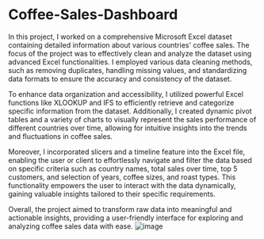 # Coffee-Sales-Dashboard
In this project, I worked on a comprehensive Microsoft Excel dataset containing detailed information about various countries' coffee sales. The focus of the project was to effectively clean and analyze the dataset using advanced Excel functionalities. I employed various data cleaning methods, such as removing duplicates, handling missing values, and standardizing data formats to ensure the accuracy and consistency of the dataset.

To enhance data organization and accessibility, I utilized powerful Excel functions like XLOOKUP and IFS to efficiently retrieve and categorize specific information from the dataset. Additionally, I created dynamic pivot tables and a variety of charts to visually represent the sales performance of different countries over time, allowing for intuitive insights into the trends and fluctuations in coffee sales.

Moreover, I incorporated slicers and a timeline feature into the Excel file, enabling the user or client to effortlessly navigate and filter the data based on specific criteria such as country names, total sales over time, top 5 customers, and selection of years, coffee sizes, and roast types. This functionality empowers the user to interact with the data dynamically, gaining valuable insights tailored to their specific requirements.

Overall, the project aimed to transform raw data into meaningful and actionable insights, providing a user-friendly interface for exploring and analyzing coffee sales data with ease.
![image](https://github.com/user-attachments/assets/470f5a00-0a13-4cba-be2a-473d611d2516)


